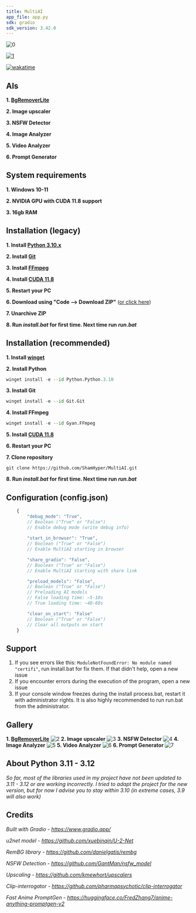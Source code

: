 ```yaml
---
title: MultiAI
app_file: app.py
sdk: gradio
sdk_version: 3.42.0
---
```

![0](https://i.imgur.com/Ui4dvUh.png?raw=true)

[![1](https://i.imgur.com/8Hva6OY.png)](https://www.donationalerts.com/r/shamhyper0)

[![wakatime](https://wakatime.com/badge/github/ShamHyper/MultiAI.svg)](https://wakatime.com/badge/github/ShamHyper/MultiAI)
## AIs
**1. [BgRemoverLite](https://github.com/ShamHyper/BgRemoverLite)**

**2. Image upscaler**

**3. NSFW Detector**

**4. Image Analyzer**

**5. Video Analyzer**

**6. Prompt Generator**
## System requirements
**1. Windows 10-11**

**2. NVIDIA GPU with CUDA 11.8 support**

**3. 16gb RAM**
## Installation (legacy)
**1. Install [Python 3.10.x](https://www.python.org/downloads/)**

**2. Install [Git](https://git-scm.com/downloads)**

**3. Install [FFmpeg](https://ffmpeg.org/download.html)**

**4. Install [CUDA 11.8](https://developer.nvidia.com/cuda-11-8-0-download-archive?target_os=Windows)**

**5. Restart your PC**

**6. Download using "Code --> Download ZIP"** ([or click here](https://github.com/ShamHyper/MultiAI/archive/refs/heads/main.zip))

**7. Unarchive ZIP**

**8. Run *install.bat* for first time. Next time run *run.bat***
## Installation (recommended)
**1. Install [winget](https://learn.microsoft.com/windows/package-manager/winget/#install-winget)**

**2. Install Python**
```py
winget install -e --id Python.Python.3.10
```
**3. Install Git**
```py
winget install -e --id Git.Git
```
**4. Install FFmpeg**
```py
winget install -e --id Gyan.FFmpeg
```
**5. Install [CUDA 11.8](https://developer.nvidia.com/cuda-11-8-0-download-archive?target_os=Windows)**

**6. Restart your PC**

**7. Clone repository**
```git
git clone https://github.com/ShamHyper/MultiAI.git
```
**8. Run *install.bat* for first time. Next time run *run.bat***
## Configuration (config.json)
```js
    {
        "debug_mode": "True", 
        // Boolean ("True" or "False")
        // Enable debug mode (write debug info)
        
        "start_in_browser": "True",
        // Boolean ("True" or "False")
        // Enable MultiAI starting in browser

        "share_gradio": "False",
        // Boolean ("True" or "False")
        // Enable MultiAI starting with share link

        "preload_models": "False",
        // Boolean ("True" or "False")
        // Preloading AI models
        // False loading time: ~5-10s
        // True loading time: ~40-60s

        "clear_on_start": "False"
        // Boolean ("True" or "False")
        // Clear all outputs on start
    }
```
## Support
1. If you see errors like this: ```ModuleNotFoundError: No module named "certifi"```, run install.bat for fix them. If that didn't help, open a new issue
2. If you encounter errors during the execution of the program, open a new issue
3. If your console window freezes during the install process.bat, restart it with administrator rights. It is also highly recommended to run run.bat from the administrator.
## Gallery
**1. [BgRemoverLite](https://github.com/ShamHyper/BgRemoverLite)**
![2](https://i.imgur.com/mIkIOMB.png?raw=true)
**2. Image upscaler**
![3](https://i.imgur.com/4OQmALL.png?raw=true)
**3. NSFW Detector**
![4](https://i.imgur.com/zveO3a7.png?raw=true)
**4. Image Analyzer**
![5](https://i.imgur.com/wR1fGIn.png?raw=true)
**5. Video Analyzer**
![6](https://i.imgur.com/cssEq5K.png?raw=true)
**6. Prompt Generator**
![7](https://i.imgur.com/hRVhMKa.png?raw=true)
## About Python 3.11 - 3.12
*So far, most of the libraries used in my project have not been updated to 3.11 - 3.12 or are working incorrectly. I tried to adapt the project for the new version, but for now I advise you to stay within 3.10 (in extreme cases, 3.9 will also work)*
## Credits
*Built with Gradio - https://www.gradio.app/*

*u2net model - https://github.com/xuebinqin/U-2-Net*

*RemBG library - https://github.com/danielgatis/rembg*

*NSFW Detection - https://github.com/GantMan/nsfw_model*

*Upscaling - https://github.com/kmewhort/upscalers*

*Clip-interrogator - https://github.com/pharmapsychotic/clip-interrogator*

*Fast Anime PromptGen - https://huggingface.co/FredZhang7/anime-anything-promptgen-v2*